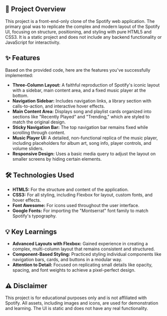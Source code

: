 ## 🚀 Project Overview

This project is a front-end-only clone of the Spotify web application. 
The primary goal was to replicate the complex and modern layout of the Spotify UI, focusing on structure, positioning, and styling with pure HTML5 and CSS3. 
It is a static project and does not include any backend functionality or JavaScript for interactivity.

## ✨ Features

Based on the provided code, here are the features you've successfully implemented:

* **Three-Column Layout:** A faithful reproduction of Spotify's iconic layout with a sidebar, main content area, and a fixed music player at the bottom.
* **Navigation Sidebar:** Includes navigation links, a library section with calls-to-action, and interactive hover effects.
* **Main Content Area:** Displays song and playlist cards organized into sections like "Recently Played" and "Trending," which are styled to match the original design.
* **Sticky Navigation Bar:** The top navigation bar remains fixed while scrolling through content.
* **Music Player UI:** A detailed, non-functional replica of the music player, including placeholders for album art, song info, player controls, and volume sliders.
* **Responsive Design:** Uses a basic media query to adjust the layout on smaller screens by hiding certain elements.

## 🛠️ Technologies Used

* **HTML5:** For the structure and content of the application.
* **CSS3:** For all styling, including Flexbox for layout, custom fonts, and hover effects.
* **Font Awesome:** For icons used throughout the user interface.
* **Google Fonts:** For importing the "Montserrat" font family to match Spotify's typography.

## 💡 Key Learnings

* **Advanced Layouts with Flexbox:** Gained experience in creating a complex, multi-column layout that remains consistent and structured.
* **Component-Based Styling:** Practiced styling individual components like navigation bars, cards, and buttons in a modular way.
* **Attention to Detail:** Focused on replicating small details like opacity, spacing, and font weights to achieve a pixel-perfect design.

## ⚠️ Disclaimer

This project is for educational purposes only and is not affiliated with Spotify. 
All assets, including images and icons, are used for demonstration and learning. 
The UI is static and does not have any real functionality.
